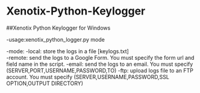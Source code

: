 Xenotix-Python-Keylogger
========================
##Xenotix Python Keylogger for Windows

-usage:xenotix_python_logger.py mode

-mode:
-local: store the logs in a file [keylogs.txt]    
-remote: send the logs to a Google Form. You must specify the form url and field name in the script.
-email: send the logs to an email. You must specify (SERVER,PORT,USERNAME,PASSWORD,TO)
-ftp: upload logs file to an FTP account. You must specify (SERVER,USERNAME,PASSWORD,SSL OPTION,OUTPUT DIRECTORY)
